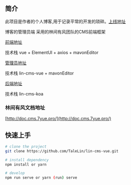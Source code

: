 ## 简介

此项目是作者的个人博客,用于记录平常的开发的琐碎。[上线地址](http://www.betteralong.top)

博客的管理员端 采用的林间有风团队的CMS前端框架

[前端地址](https://github.com/betteralong/vue-blog)

技术栈 vue + ElementUI + axios + mavonEditor

[管理员地址](https://github.com/betteralong/blog-admin)

技术栈 lin-cms-vue + mavonEditor

[后端地址](https://github.com/betteralong/blog-back)

技术栈 lin-cms-koa

### 林间有风文档地址

[http://doc.cms.7yue.pro/](http://doc.cms.7yue.pro/)



## 快速上手

```sh
# clone the project
git clone https://github.com/TaleLin/lin-cms-vue.git

# install dependency
npm install or yarn

# develop
npm run serve or yarn (run) serve
```

